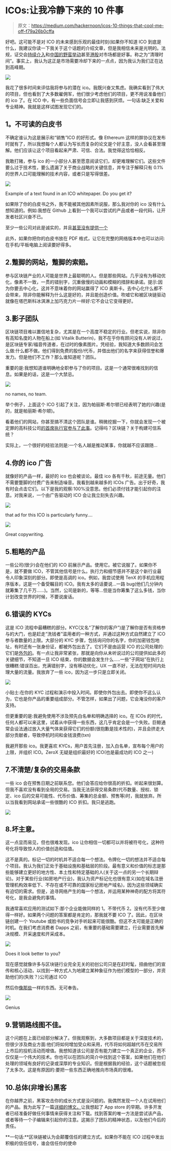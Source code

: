 # ICOs:让我冷静下来的 10 件事

> 原文：<https://medium.com/hackernoon/icos-10-things-that-cool-me-off-f79a26b0cffa>

好吧。这可能不是对 ICO 的未来感到乐观的最佳时刻(如果你不知道 ICO 到底是什么，我建议你读一下我关于这个话题的介绍文章，但是我相信未来是光明的。法规，证交会[持续介入](/@ourielohayon/icos-10-things-that-cool-me-off-f79a26b0cffa)和[中国的野蛮举动](https://www.bloomberg.com/news/articles/2017-09-04/china-central-bank-says-initial-coin-offerings-are-illegal)甚至[港股](https://techcrunch.com/2017/09/05/hong-kong-ico-concern/?ncid=rss&utm_source=feedburner&utm_medium=feed&utm_campaign=Feed%3A+Techcrunch+%28TechCrunch%29)对市场都是好事。称之为“清理时间”。事实上，我认为这正是市场需要冷却下来的一点点，因为我认为我们正在达到高峰期。

![](img/2120063539752f47272bc532c2e7fa7b.png)

我花了很多时间来评估我将参与的潜在 ico。我既兴奋又焦虑。我确实看到了伟大的项目，但也看到了大多数雇佣军，他们很少考虑他们的项目，更不用说准备他们的 ico 了。在 ICO 中，有一些负面信号会立即让我感到厌烦。一句话:缺乏关爱和专业精神。我就是这样试图发现它们的。

## **1。不可读的白皮书**

不确定谁认为这是展示和“销售”ICO 的好形式。像 Ethereum 这样的胖协议在发布时就有了，所以我想每个人都认为写长而复杂的论文是个好主意，没人会看甚至理解。他们应该让这个项目看起来严肃、可信、合法。我觉得这恰恰相反。

我敢打赌，参与 ico 的一小部分人甚至愿意阅读它们，却更难理解它们。这些文件要么过于技术性，要么遗漏了关于商业战略的关键信息，并专注于解释只有 0.1%的世界人口可能理解的技术内容，或者只是写得很差。

![](img/991b4f702ba6f87507141bdcfd2e054f.png)

Example of a text found in an ICO whitepaper. Do you get it?

如果除了你的白皮书之外，我不能被其他因素所说服，那么我对你的 ico 没有什么想知道的。例如:我想在 Github 上看到一个我可以尝试的产品或者一段代码，让开发者社区兴奋不已。

至少一些公司对此是诚实的，并且[甚至没有提供一个](https://tokenmarket.net/blockchain/ethereum/assets/reality-clash/)

此外，如果你把你的白皮书放在 PDF 格式，让它在完整的网络版本中也可以访问:在手机/平板电脑上阅读要好得多。

## 2.蹩脚的网站，蹩脚的索赔。

参与区块链产业的人可能是世界上最聪明的人。但是那些网站。几乎没有为移动优化，像素不一致，一贯的错别字，沉重傲慢的动画和模糊的措辞和承诺。提示:因为你要去中心化，这并不意味着你的网站赢得了 ICO 奥斯卡。去中心化什么都不会带来，除非你能解释为什么这是好的，并且能创造价值。吹嘘它和被区块链驱动就像在塔巴斯科冰淇淋上加巧克力片一样好:它不会让它变得更好。

## 3.影子团队

区块链项目难以置信地复杂，尤其是在一个高度不稳定的行业。但老实说，除非你有高知名度的人物在船上(如 Vitalik Butterin)，我不在乎你有顾问没有人听说过，是区块链专家/福音传道者，在过时的像素图片。凭经验，我知道大多数顾问会怎么做:什么都不做。他们得到免费的股份/代币，并借出他们的名字来获得信誉和爆发力。但是他们不工作？那么谁知道呢？团队。

重要的是:我想知道谁明确地全职参与了你的项目。这是一个通常很难找到的信息。如果是的话，这是一个大禁忌。

![](img/e6b956b799249c4a3eaeef40cf760c58.png)

no names, no team.

举个例子，上面这个 ICO 引起了关注，因为帕丽斯·希尔顿已经表明了她的兴趣(是的，就是帕丽斯·希尔顿)。

看着他们的网站，你甚至搞不清这个团队是谁。稍微挖掘一下，你就会发现一个被定罪的高科技公司[的首席执行官参与了此事](http://www.huffingtonpost.com/entry/gravity4-is-leading-the-way-with-blockchain-innovation_us_59a8710ce4b0d0c16bb523c3)。记得吗？区块链？关于构建可信系统？

实际上，一个很好的经验法则是:一个名人越是推动某事，你就越不应该跟随…

## 4.你的 ico 广告

就像好的产品一样，最好的 ico 也会被谈论。最佳 ico 各有千秋，前途无量。他们不需要蹩脚的付费广告来制造噪音。我看到越来越多的 ICOs 广告。出于好奇，我有时会点击它们。以下是我的观察:100%没意思。他们必须付钱才能引起你的注意。对我来说，一个由广告驱动的 ICO 会让我立刻失去兴趣。

![](img/25c006988bb6b008404ce8523d861748.png)

that ad for this ICO is particularly funny….

![](img/dec93ad2f91c04deb1cd6908f1de4b39.png)

Great copywriting.

## 5.粗略的产品

一些公司(很少)会在他们的 ICO 前展示产品。使用它。被它说服了。如果你不是，就不要做 ICO，不管其他信号是什么。执行力和细节感并不是这个新行业最令人印象深刻的部分。即使是高调的 ico。例如，我尝试使用 TenX 的手机应用程序版本，这是一个备受瞩目的 ICO。我有太多的话要说…一路 bug(他们几分钟内就筹集了几千万……)。当然，公司是新的，等等…但是当你筹集了这么多钱，当你计划改变世界的时候，不要说废话。

## 6.错误的 KYCs

这是 ICO 流程中最糟糕的部分。KYC(又名“了解你的客户”)是了解你是否有资格参与的大门，也是赶走“洗钱者”滥用者的一种方式，并通过这种方式自然建立了 ICO 参与者数量的上限。大部分的 KYC 步骤，包括询问你的名字，你的加密钱包地址，有时还有一张身份证，都被外包出去了。它们不是由运营 ICO 的公司处理的:它们是[外包的](https://www.quora.com/Are-there-any-ID-verification-tech-companies-e-g-Jumio-that-also-perform-KYC-AML-checks)。有一点让我非常紧张，那就是向你从未听说过的公司提供如此多的关键细节，不知道一旦 ICO 结束，你的数据会发生什么…..一些“子网站”在执行上很糟糕:错误百出，充满错别字，没有移动优化，UX 一直不好，无法在短时间内处理大量的流量。我放弃了一些 ico，因为这一步只是立即关闭。

![](img/e9a4b593a9002efdb7e8656a83827181.png)

小贴士:在你的 KYC 过程和演示中投入时间。即使你外包出去。即使你不这么认为，它也是你产品的重要组成部分。不管怎样，如果出了问题，它会淹没你的客户支持。

但更重要的是:我避免使用不涉及预先白名单和明确选择的 ico。在 ICOs 的时代，任何人都可以来这里，试着从中获得一些东西，这几乎肯定会是一个失败。巨鲸通常会设法通过放入大量气体来获得它们的份额(很抱歉是技术性的)，并且会挤走大部分贡献者，导致停机时间和金钱浪费(txn)

我避开那些 ico。我更喜欢 KYCs，用户首先注册，加入白名单，宣布每个用户的上限，并组织 ICO。ZeroX 无疑是组织最好的 ICO(也是最成功的 ICO 之一)

## 7.不清楚/复杂的交易条款

一些 ico 会在预售日期之前联系您。他们会答应给你很高的折扣。听起来很划算。但我不喜欢没有看到全局的交易。当我无法获得交易条款(代币数量、授权、锁定、ico 后的交易可能性、代币价值、筹集的总金额、预售等)时，我就放弃。所以当我看到网站承诺一些很酷的 ICO 折扣。我只是逃跑。

![](img/f40c1ab92b579bcb4476a86ed9092e40.png)

## 8.坏主意。

这一点显而易见，但也很难发现。ico 让你相信一切都可以并将被符号化，这种符号化将导致惊人的价值创造和估值。

这不是真的。标记一切的时机并不适合每一个想法。令牌化一切的想法并不适合每个项目。我认为我们正处于基础设施和基础层的阶段。最有意义和价值的标志是那些能够建立更好的地方性、本土性和特定基础的人(关于这一点的另一个长期辩论)。对于某些行业(如房地产行业)，我认为资产标记化也很有意义(如在域名注册管理机构效率低下、不存在或不可靠的国家标记房地产域名)，因为这些领域确实有迫切的需求。但是，追寻网络产生的每一个想法，并运用某种神奇的配方将其符号化，是我会避免的事情。

我通常喜欢应用的测试如下:那个企业能做同样的 1。不带代币 2。没有代币至少做得一样好。如果两个问题的答案都是肯定的，那我就不要 ICO 了。因此，在区块链创建一个 Youtube 或脸书的竞争对手听起来可能很酷。但这不太可能是正确的时机。在我们考虑消费者 Dapps 之前，有重要的基础需要建立，行业需要首先解决规模、开采速度和开采成本。

![](img/0014f994482b5dcf21d76b169596b0e4.png)

Does it look better to you?

现在感觉就像许多与区块链行业完全无关的初创公司只是在赶时髦，扭曲他们的宣传和核心活动，以找到一种方式人为地建立某种象征作为他们模型的一部分，并资助他们的(失败？)公司通过 ICO

然后你[像那些](https://davidgerard.co.uk/blockchain/2017/09/04/ico-of-the-day-synthetic-rhino-horn-erection-pills-on-the-blockchain/)一样的东西。无可奉告。

![](img/f53c185a3d4ee61f7a5d2f9128e821ff.png)

Genius

## 9.营销路线图不佳。

这个问题在上面已经部分解决了。但我观察到，大多数项目都是关于深度技术的，但很少涉及商业方面:他们将如何增加受众和采用，代币将如何超越代币在交易所上市后的投机活动而增值。我想知道该公司是否有能力建立一个真正的企业，而不仅仅是一个伟大的技术。你也可以在团队的简介中找到这个答案，如果他们在他们处理的领域有良好的记录或深厚的专业知识。但是根据我的经验，这个话题被忽视了太多次。这是有原因的:要把一些东西正确地推向市场真的很难。

## 10.总体(非增长)黑客

在你越界之前，黑客攻击你的成长方式是没问题的。我偶然发现一个人在试用他们的产品。我为此写了一篇[详细的博文。](/@ourielohayon/how-not-to-hack-the-growth-of-your-blockchain-company-ab23ee514d6d)让我想起了 App store 的早期。许多开发者已经准备好做任何事情来获得关注和下载。找到答案的唯一方法是尝试该产品，或者等待一个子编辑来引起你的注意。这揭示了团队的精神状态，以及他们今后的责任。

**一句话:**区块链被认为会颠覆信任的建立方式。如果你不能在 ICO 过程中发出积极的信任信号，谁会信任你的使命